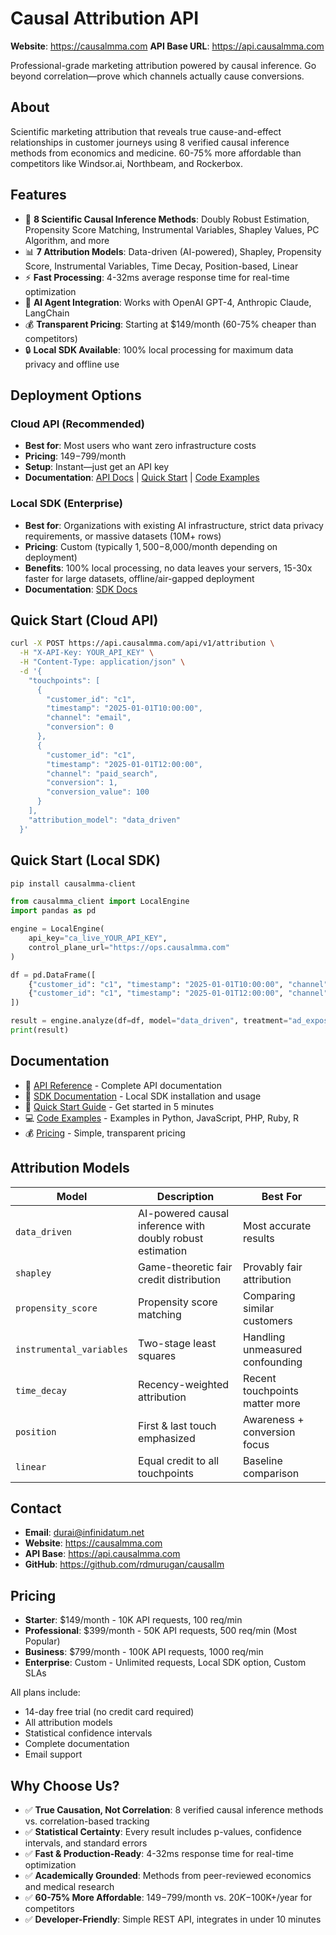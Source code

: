 # Causal Attribution API

**Website**: https://causalmma.com
**API Base URL**: https://api.causalmma.com

Professional-grade marketing attribution powered by causal inference. Go beyond correlation—prove which channels actually cause conversions.

## About

Scientific marketing attribution that reveals true cause-and-effect relationships in customer journeys using 8 verified causal inference methods from economics and medicine. 60-75% more affordable than competitors like Windsor.ai, Northbeam, and Rockerbox.

## Features

- 🔬 **8 Scientific Causal Inference Methods**: Doubly Robust Estimation, Propensity Score Matching, Instrumental Variables, Shapley Values, PC Algorithm, and more
- 📊 **7 Attribution Models**: Data-driven (AI-powered), Shapley, Propensity Score, Instrumental Variables, Time Decay, Position-based, Linear
- ⚡ **Fast Processing**: 4-32ms average response time for real-time optimization
- 🤖 **AI Agent Integration**: Works with OpenAI GPT-4, Anthropic Claude, LangChain
- 💰 **Transparent Pricing**: Starting at $149/month (60-75% cheaper than competitors)
- 🔒 **Local SDK Available**: 100% local processing for maximum data privacy and offline use

## Deployment Options

### Cloud API (Recommended)
- **Best for**: Most users who want zero infrastructure costs
- **Pricing**: $149-$799/month
- **Setup**: Instant—just get an API key
- **Documentation**: [API Docs](https://causalmma.com/docs/api.html) | [Quick Start](https://causalmma.com/docs/quickstart.html) | [Code Examples](https://causalmma.com/docs/examples.html)

### Local SDK (Enterprise)
- **Best for**: Organizations with existing AI infrastructure, strict data privacy requirements, or massive datasets (10M+ rows)
- **Pricing**: Custom (typically $1,500-$8,000/month depending on deployment)
- **Benefits**: 100% local processing, no data leaves your servers, 15-30x faster for large datasets, offline/air-gapped deployment
- **Documentation**: [SDK Docs](https://causalmma.com/docs/sdk.html)

## Quick Start (Cloud API)

```bash
curl -X POST https://api.causalmma.com/api/v1/attribution \
  -H "X-API-Key: YOUR_API_KEY" \
  -H "Content-Type: application/json" \
  -d '{
    "touchpoints": [
      {
        "customer_id": "c1",
        "timestamp": "2025-01-01T10:00:00",
        "channel": "email",
        "conversion": 0
      },
      {
        "customer_id": "c1",
        "timestamp": "2025-01-01T12:00:00",
        "channel": "paid_search",
        "conversion": 1,
        "conversion_value": 100
      }
    ],
    "attribution_model": "data_driven"
  }'
```

## Quick Start (Local SDK)

```bash
pip install causalmma-client
```

```python
from causalmma_client import LocalEngine
import pandas as pd

engine = LocalEngine(
    api_key="ca_live_YOUR_API_KEY",
    control_plane_url="https://ops.causalmma.com"
)

df = pd.DataFrame([
    {"customer_id": "c1", "timestamp": "2025-01-01T10:00:00", "channel": "email", "conversion": 0, "ad_exposure": 1},
    {"customer_id": "c1", "timestamp": "2025-01-01T12:00:00", "channel": "paid_search", "conversion": 1, "conversion_value": 100, "ad_exposure": 1}
])

result = engine.analyze(df=df, model="data_driven", treatment="ad_exposure", outcome="conversion")
print(result)
```

## Documentation

- 📘 [API Reference](https://causalmma.com/docs/api.html) - Complete API documentation
- 🔧 [SDK Documentation](https://causalmma.com/docs/sdk.html) - Local SDK installation and usage
- 🚀 [Quick Start Guide](https://causalmma.com/docs/quickstart.html) - Get started in 5 minutes
- 💻 [Code Examples](https://causalmma.com/docs/examples.html) - Examples in Python, JavaScript, PHP, Ruby, R
- 💰 [Pricing](https://causalmma.com/#pricing) - Simple, transparent pricing

## Attribution Models

| Model | Description | Best For |
|-------|-------------|----------|
| `data_driven` | AI-powered causal inference with doubly robust estimation | Most accurate results |
| `shapley` | Game-theoretic fair credit distribution | Provably fair attribution |
| `propensity_score` | Propensity score matching | Comparing similar customers |
| `instrumental_variables` | Two-stage least squares | Handling unmeasured confounding |
| `time_decay` | Recency-weighted attribution | Recent touchpoints matter more |
| `position` | First & last touch emphasized | Awareness + conversion focus |
| `linear` | Equal credit to all touchpoints | Baseline comparison |

## Contact

- **Email**: [durai@infinidatum.net](mailto:durai@infinidatum.net)
- **Website**: https://causalmma.com
- **API Base**: https://api.causalmma.com
- **GitHub**: https://github.com/rdmurugan/causallm

## Pricing

- **Starter**: $149/month - 10K API requests, 100 req/min
- **Professional**: $399/month - 50K API requests, 500 req/min (Most Popular)
- **Business**: $799/month - 100K API requests, 1000 req/min
- **Enterprise**: Custom - Unlimited requests, Local SDK option, Custom SLAs

All plans include:
- 14-day free trial (no credit card required)
- All attribution models
- Statistical confidence intervals
- Complete documentation
- Email support

## Why Choose Us?

- ✅ **True Causation, Not Correlation**: 8 verified causal inference methods vs. correlation-based tracking
- ✅ **Statistical Certainty**: Every result includes p-values, confidence intervals, and standard errors
- ✅ **Fast & Production-Ready**: 4-32ms response time for real-time optimization
- ✅ **Academically Grounded**: Methods from peer-reviewed economics and medical research
- ✅ **60-75% More Affordable**: $149-$799/month vs. $20K-$100K+/year for competitors
- ✅ **Developer-Friendly**: Simple REST API, integrates in under 10 minutes
